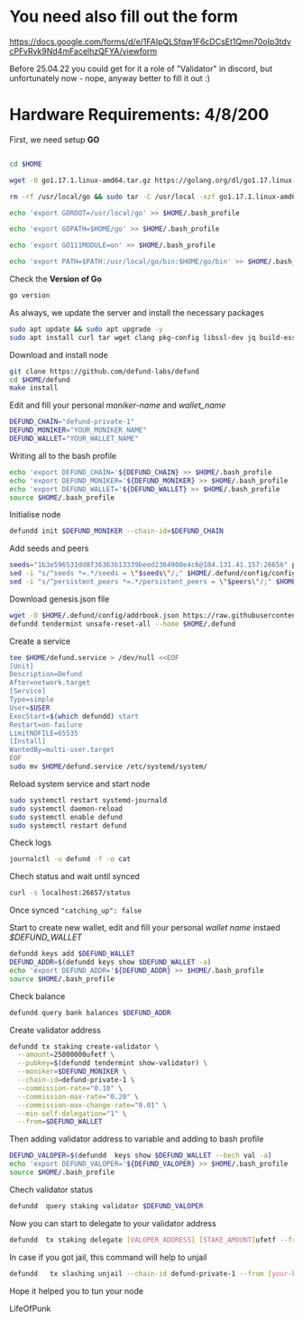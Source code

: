 # **You need also fill out the form**
https://docs.google.com/forms/d/e/1FAIpQLSfqw1F6cDCsEt1Qmn70oIp3tdvcPFvRyk9Nd4mFacelhzQFYA/viewform

Before 25.04.22 you could get for it a role of "Validator" in discord, but unfortunately now - nope,
anyway better to fill it out :)

# Hardware Requirements: 4/8/200
First, we need setup **GO**


```bash

cd $HOME

wget -O go1.17.1.linux-amd64.tar.gz https://golang.org/dl/go1.17.linux-amd64.tar.gz

rm -rf /usr/local/go && sudo tar -C /usr/local -xzf go1.17.1.linux-amd64.tar.gz && rm go1.17.1.linux-amd64.tar.gz

echo 'export GOROOT=/usr/local/go' >> $HOME/.bash_profile

echo 'export GOPATH=$HOME/go' >> $HOME/.bash_profile

echo 'export GO111MODULE=on' >> $HOME/.bash_profile

echo 'export PATH=$PATH:/usr/local/go/bin:$HOME/go/bin' >> $HOME/.bash_profile && . $HOME/.bash_profile

```
Check the **Version of Go**
```bash
go version
```

As always, we update the server and install the necessary packages

```bash
sudo apt update && sudo apt upgrade -y
sudo apt install curl tar wget clang pkg-config libssl-dev jq build-essential bsdmainutils git make ncdu gcc git jq chrony liblz4-tool -y
```

Download and install node
```bash
git clone https://github.com/defund-labs/defund
cd $HOME/defund
make install
```

Edit and fill your personal _moniker-name_ and _wallet_name_
```bash
DEFUND_CHAIN="defund-private-1"
DEFUND_MONIKER="YOUR_MONIKER_NAME"
DEFUND_WALLET="YOUR_WALLET_NAME"
```

Writing all to the bash profile
```bash
echo 'export DEFUND_CHAIN='${DEFUND_CHAIN} >> $HOME/.bash_profile
echo 'export DEFUND_MONIKER='${DEFUND_MONIKER} >> $HOME/.bash_profile
echo 'export DEFUND_WALLET='${DEFUND_WALLET} >> $HOME/.bash_profile
source $HOME/.bash_profile
```

Initialise node
```bash
defundd init $DEFUND_MONIKER --chain-id=$DEFUND_CHAIN
```

Add seeds and peers
```bash
seeds="1b3e596531dd8f36363b13339beed2364900e4c6@104.131.41.157:26656" peers="111ba4e5ae97d5f294294ea6ca03c17506465ec5@208.68.39.221:26656,26c42b6c3e8940c5433a5601464c4b370ab32cb4@139.162.146.250:26656"
sed -i "s/^seeds *=.*/seeds = \"$seeds\"/;" $HOME/.defund/config/config.toml
sed -i "s/^persistent_peers *=.*/persistent_peers = \"$peers\"/;" $HOME/.defund/config/config.toml
```

Download genesis.json file
```bash
wget -O $HOME/.defund/config/addrbook.json https://raw.githubusercontent.com/sowell-owen/defund-addrbook/main/addrbook.json
defundd tendermint unsafe-reset-all --home $HOME/.defund
```

Create a service
```bash
tee $HOME/defund.service > /dev/null <<EOF
[Unit]
Description=Defund
After=network.target
[Service]
Type=simple
User=$USER
ExecStart=$(which defundd) start
Restart=on-failure
LimitNOFILE=65535
[Install]
WantedBy=multi-user.target
EOF
sudo mv $HOME/defund.service /etc/systemd/system/
```

Reload system service and start node
```bash
sudo systemctl restart systemd-journald
sudo systemctl daemon-reload
sudo systemctl enable defund
sudo systemctl restart defund
```

Check logs
```bash
journalctl -u defund -f -o cat
```

Chech status and wait until synced
```bash
curl -s localhost:26657/status
```

Once synced `"catching_up": false`

Start to create new wallet, edit and fill your personal _wallet name_ instaed _$DEFUND_WALLET_
```bash
defundd keys add $DEFUND_WALLET
DEFUND_ADDR=$(defundd keys show $DEFUND_WALLET -a)
echo 'export DEFUND_ADDR='${DEFUND_ADDR} >> $HOME/.bash_profile
source $HOME/.bash_profile
```

Check balance
```bash
defundd query bank balances $DEFUND_ADDR
```

Create validator address
```bash
defundd tx staking create-validator \
  --amount=25000000ufetf \
  --pubkey=$(defundd tendermint show-validator) \
  --moniker=$DEFUND_MONIKER \
  --chain-id=defund-private-1 \
  --commission-rate="0.10" \
  --commission-max-rate="0.20" \
  --commission-max-change-rate="0.01" \
  --min-self-delegation="1" \
  --from=$DEFUND_WALLET
```

Then adding validator address to variable and adding to bash profile
```bash
DEFUND_VALOPER=$(defundd  keys show $DEFUND_WALLET --bech val -a)
echo 'export DEFUND_VALOPER='${DEFUND_VALOPER} >> $HOME/.bash_profile
source $HOME/.bash_profile
```

Chech validator status
```bash
defundd  query staking validator $DEFUND_VALOPER
```

Now you can start to delegate to your validator address
```bash
defundd  tx staking delegate [VALOPER_ADDRESS] [STAKE_AMOUNT]ufetf --from [your-key-name] --chain-id defund-private-1
```

In case if you got jail, this command will help to unjail
```bash
defundd   tx slashing unjail --chain-id defund-private-1 --from [your-key-name]
```


Hope it helped you to tun your node

LifeOfPunk






